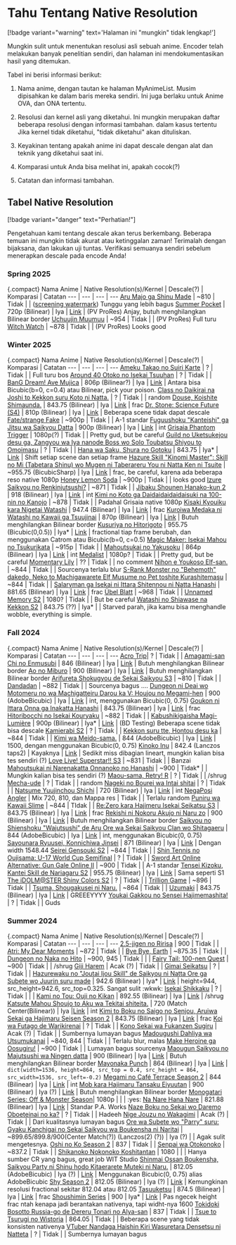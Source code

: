 # Tahu Tentang Native Resolution

[!badge variant="warning" text='Halaman ini "mungkin" tidak lengkap!']

Mungkin sulit untuk menentukan resolusi asli sebuah anime. Encoder telah melakukan banyak penelitian sendiri, dan halaman ini mendokumentasikan hasil yang ditemukan.

Tabel ini berisi informasi berikut:

1. Nama anime, dengan tautan ke halaman MyAnimeList. Musim dipisahkan ke dalam baris mereka sendiri. Ini juga berlaku untuk Anime OVA, dan ONA tertentu.

2. Resolusi dan kernel asli yang diketahui. Ini mungkin merupakan daftar beberapa resolusi dengan informasi tambahan. dalam kasus tertentu Jika kernel tidak diketahui, "tidak diketahui" akan dituliskan.

3. Keyakinan tentang apakah anime ini dapat descale dengan alat dan teknik yang diketahui saat ini.

4. Komparasi untuk Anda bisa melihat ini, apakah cocok(?)

5. Catatan dan informasi tambahan.

## Tabel Native Resolution
[!badge variant="danger" text="Perhatian!"]

Pengetahuan kami tentang descale akan terus berkembang. Beberapa temuan ini mungkin tidak akurat atau ketinggalan zaman! Terimalah dengan bijaksana, dan lakukan uji tuntas. Verifikasi semuanya sendiri sebelum menerapkan descale pada encode Anda!

### Spring 2025
{.compact}
Nama Anime | Native Resolution(s)/Kernel | Descale(?) | Komparasi | Catatan 
---  | --- | --- | ---
[Aru Majo ga Shinu Made](https://myanimelist.net/anime/59169) | ~810 | Tidak | | ([screening watermark](https://nyaa.si/view/1942749)) Tunggu yang lebih bagus
[Summer Pocket](https://myanimelist.net/anime/50694) | 720p (Bilinear) | Iya | [Link](https://slow.pics/c/HEVFtxNK?image-fit=none) | (PV ProRes) Anjay, butuh menghilangkan Bilinear border
[Uchuujin Muumuu](https://myanimelist.net/anime/60401) | ~954 | Tidak | | (PV ProRes) Full turu
[Witch Watch](https://myanimelist.net/anime/59597) | ~878 | Tidak | | (PV ProRes) Looks good

### Winter 2025
{.compact}
Nama Anime | Native Resolution(s)/Kernel | Descale(?) | Komparasi | Catatan 
---  | --- | --- | ---
[Ameku Takao no Suiri Karte](https://myanimelist.net/anime/58600) | ? | Tidak | | Full turu bos
[Around 40 Otoko no Isekai Tsuuhan](https://myanimelist.net/anime/59561) | ? | Tidak | | 
[BanG Dream! Ave Mujica](https://myanimelist.net/anime/56653) | 806p (Bilinear?) | Iya | [Link](https://slow.pics/c/WN3Lv3yz?image-fit=none) | Antara bisa Bicubic(b=0, c=0.4) atau Bilinear, pick your poison.
[Class no Daikirai na Joshi to Kekkon suru Koto ni Natta.](https://myanimelist.net/anime/59135) | ? | Tidak | | random
[Douse, Koishite Shimaunda.](https://myanimelist.net/anime/58259) | 843.75 (Bilinear) | Iya | [Link](https://slow.pics/c/mSRtx0bm?image-fit=none) | frac
[Dr. Stone: Science Future (S4)](https://myanimelist.net/anime/57592) | 810p (Bilinear) | Iya | [Link](https://slow.pics/c/PAEpZsdP?image-fit=none) | Beberapa scene tidak dapat descale
[Fate/strange Fake](https://myanimelist.net/anime/55830) | ~900p | Tidak | | A-1 standar
[Fuguushoku "Kanteishi" ga Jitsu wa Saikyou Datta](https://myanimelist.net/anime/59144) | 900p (Bilinear) | Iya | [Link](https://slow.pics/c/zDM7fMUt?image-fit=none) | int
[Grisaia Phantom Trigger](https://myanimelist.net/anime/51119) | 1080p(?) | Tidak | | Pretty gud, but be careful
[Guild no Uketsukejou desu ga, Zangyou wa Iya nanode Boss wo Solo Toubatsu Shiyou to Omoimasu](https://myanimelist.net/anime/55997) | ? | Tidak | | 
[Hana wa Saku, Shura no Gotoku](https://myanimelist.net/anime/59055) | 843.75 | Iya* | [Link](https://slow.pics/c/tticb0RJ?image-fit=none) | Shift setiap scene dan setiap frame
[Hazure Skill "Kinomi Master": Skill no Mi (Tabetara Shinu) wo Mugen ni Taberareru You ni Natta Ken ni Tsuite](https://myanimelist.net/anime/59002) | ~955.75 (BicubicSharp) | Iya | [Link](https://slow.pics/c/m65vu20e) | frac, be careful, karena ada beberapa reso native 1080p
[Honey Lemon Soda](https://myanimelist.net/anime/58271) | ~900p | Tidak | | looks good
[Izure Saikyou no Renkinjutsushi?](https://myanimelist.net/anime/58822) | ~871 | Tidak | |
[Jibaku Shounen Hanako-kun 2](https://myanimelist.net/anime/53924) | 918 (Bilinear) | Iya | [Link](https://slow.pics/c/YSLcA7Xr?image-fit=none) | int
[Kimi no Koto ga Daidaidaidaidaisuki na 100-nin no Kanojo](https://myanimelist.net/anime/57616) | ~878 | Tidak | | Padahal Grisaia native 1080p
[Kisaki Kyouiku kara Nigetai Watashi](https://myanimelist.net/anime/57050) | 947.4 (Bilinear) | Iya | [Link](https://slow.pics/c/KLVSNRxU?image-fit=none) | frac
[Kuroiwa Medaka ni Watashi no Kawaii ga Tsuujinai](https://myanimelist.net/anime/58853) | 870p (Bilinear) | Iya | [Link](https://slow.pics/c/gJS8vMBz?image-fit=none) | Butuh menghilangkan Bilinear border
[Kusuriya no Hitorigoto](https://myanimelist.net/anime/58514) | 955.75 (Bicubic(0,0.5)) | Iya* | [Link](https://slow.pics/c/3fBEvbrs?image-fit=none) | fractional tiap frame berubah, dan menggunakan Catrom atau Bicubic(b=0, c=0.5)
[Magic Maker: Isekai Mahou no Tsukurikata](https://myanimelist.net/anime/59265) | ~915p | Tidak | | 
[Mahoutsukai no Yakusoku](https://myanimelist.net/anime/57152) | 864p (Bilinear) | Iya | [Link](https://slow.pics/c/d5q1DQxx?image-fit=none) | int
[Medalist](https://myanimelist.net/anime/55318) | 1080p? | Tidak | | Pretty gud, but be careful
[Momentary Lily](https://myanimelist.net/anime/58739) | ?? | Tidak | | no comment
[Nihon e Youkoso Elf-san.](https://myanimelist.net/anime/57648) | ~844 | Tidak | | Sourcenya terlalu blur
[S-Rank Monster no "Behemoth" dakedo, Neko to Machigawarete Elf Musume no Pet toshite Kurashitemasu](https://myanimelist.net/anime/58473) | ~844 | Tidak | | 
[Salaryman ga Isekai ni Ittara Shitennou ni Natta Hanashi](https://myanimelist.net/anime/59349) | 881.65 (Bilinear) | Iya | [Link](https://slow.pics/c/aH7DZeOf) | frac
[Übel Blatt](https://myanimelist.net/anime/58216) | ~968 | Tidak | | 
[Unnamed Memory S2](https://myanimelist.net/anime/59142) | 1080? | Tidak | | But be careful
[Watashi no Shiawase na Kekkon S2](https://myanimelist.net/anime/56701) | 843.75 (??) | Iya* | | Starved parah, jika kamu bisa menghandle wobble, everything is simple.


### Fall 2024
{.compact}
Nama Anime | Native Resolution(s)/Kernel | Descale(?) | Komparasi | Catatan 
---  | --- | --- | ---
[Acro Trip](https://myanimelist.net/anime/53723)| ? | Tidak | | 
[Amagami-san Chi no Enmusubi](https://myanimelist.net/anime/55071) | 846 (Bilinear) | Iya | [Link](https://slow.pics/c/SDax2ics) | Butuh menghilangkan Bilinear border
[Ao no Miburo](https://myanimelist.net/anime/56647) | 900 (Bilinear) | Iya | [Link](https://slow.pics/c/JTLvV8XO) | Butuh menghilangkan Bilinear border
[Arifureta Shokugyou de Sekai Saikyou S3](https://myanimelist.net/anime/52995) | ~810 | Tidak | | 
[Dandadan](https://myanimelist.net/anime/57334) | ~882 | Tidak | | Sourcenya bagus ....
[Dungeon ni Deai wo Motomeru no wa Machigatteiru Darou ka V: Houjou no Megami-hen](https://myanimelist.net/anime/57066) | 900 (AdobeBicubic) | Iya | [Link](https://slow.pics/c/nSfE4d9K) | int, menggunakan Bicubic(0, 0.75)
[Goukon ni Ittara Onna ga Inakatta Hanashi](https://myanimelist.net/anime/56843) | 843.75 (Bilinear) | Iya | [Link](https://slow.pics/c/2TolRoL2) | frac
[Hitoribocchi no Isekai Kouryaku](https://myanimelist.net/anime/57891) | ~882 | Tidak | | 
[Kabushikigaisha Magi-Lumière](https://myanimelist.net/anime/57360) | 900p (Bilinear) | Iya* | [Link](https://slow.pics/c/oQ4bls03?image-fit=none) | (BD Testing) Beberapa scene tidak bisa descale
[Kamierabi S2](https://myanimelist.net/anime/56967) | ? | Tidak | | 
[Kekkon suru tte, Hontou desu ka](https://myanimelist.net/anime/55887) | ~844 | Tidak | | 
[Kimi wa Meido-sama.](https://myanimelist.net/anime/57611) | 844 (AdobeBicubic) | Iya | [Link](https://slow.pics/c/olri7GrP) | 1500, dengan menggunakan Bicubic(0, 0.75)
[Kinoko Inu](https://myanimelist.net/anime/58854) | 842.4 (Lanczos taps2) | Kayaknya | [Link](https://slow.pics/c/ez9TLY9b) | Sedikit miss dibagian lineart, mungkin kalian bisa tes sendiri (?)
[Love Live! Superstar!! S3](https://myanimelist.net/anime/53287) | ~831 | Tidak | | Banzai
[Mahoutsukai ni Narenakatta Onnanoko no Hanashi](https://myanimelist.net/anime/58173) | ~900 | Tidak* | | Mungkin kalian bisa tes sendiri (?)
[Maou-sama, Retry! R](https://myanimelist.net/anime/56400) | ? | Tidak | | /shrug
[Mecha-ude](https://myanimelist.net/anime/53033) | ? | Tidak | | random
[Nageki no Bourei wa Intai shitai](https://myanimelist.net/anime/58172) | ? | Tidak | | 
[Natsume Yuujinchou Shichi](https://myanimelist.net/anime/55823) | 720 (Bilinear) | Iya | [Link](https://slow.pics/c/y7uZXmvw) | int
[NegaPosi Angler](https://myanimelist.net/anime/59425) | Mix 720, 810, dan Mappa res | Tidak | | Terlalu random
[Puniru wa Kawaii Slime](https://myanimelist.net/anime/57517) | ~844 | TIdak | | 
[Re:Zero kara Hajimeru Isekai Seikatsu S3](https://myanimelist.net/anime/54857) | 843.75 (Bilinear) | Iya | [Link](https://slow.pics/c/vuLtZ9Y4) | frac
[Rekishi ni Nokoru Akujo ni Naru zo](https://myanimelist.net/anime/56228) | 900 (Bilinear) | Iya | [Link](https://slow.pics/c/f76wo6D7) | Butuh menghilangkan Bilinear border
[Saikyou no Shienshoku "Wajutsushi" de Aru Ore wa Sekai Saikyou Clan wo Shitagaeru](https://myanimelist.net/anime/58714) | 844 (AdobeBicubic) | Iya | [Link](https://slow.pics/c/BFSh9FJa) | int, menggunakan Bicubic(0, 0.75)
[Sayounara Ryuusei, Konnichiwa Jinsei](https://myanimelist.net/anime/58445) | 871 (Bilinear) | Iya | [Link](https://slow.pics/c/zjsgvykC) | Dengan width 1548.44
[Seirei Gensouki S2](https://myanimelist.net/anime/50306) | ~844 | Tidak | | 
[Shin Tennis no Oujisama: U-17 World Cup Semifinal](https://myanimelist.net/anime/55570) | ? | Tidak | |
[Sword Art Online Alternative: Gun Gale Online II](https://myanimelist.net/anime/55994) | ~900 | Tidak | | A-1 standar
[Tensei Kizoku, Kantei Skill de Nariagaru S2](https://myanimelist.net/anime/59131) | 955.75 (Bilinear) | Iya | [Link](https://slow.pics/c/1cSgIsGP) | Sama seperti S1
[The iDOLM@STER Shiny Colors S2](https://myanimelist.net/anime/58302) | ? | Tidak | | 
[Trillion Game](https://myanimelist.net/anime/56662) | ~896 | Tidak | | 
[Tsuma, Shougakusei ni Naru.](https://myanimelist.net/anime/54726) | ~864 | Tidak | |
[Uzumaki](https://myanimelist.net/anime/40333) | 843.75 (Bilinear) | Iya | [Link](https://slow.pics/c/3XMIwNkr) | GREEEYYYY
[Youkai Gakkou no Sensei Hajimemashita!](https://myanimelist.net/anime/57533) | ? | Tidak | | Guds

### Summer 2024
{.compact}
Nama Anime | Native Resolution(s)/Kernel | Descale(?) | Komparasi | Catatan 
---  | --- | --- | ---
[2.5-jigen no Ririsa](https://myanimelist.net/anime/53802) | 900 | Tidak | | 
[Atri: My Dear Moments](https://myanimelist.net/anime/53128) | ~872 | Tidak | | 
[Bye Bye, Earth](https://myanimelist.net/anime/53626) | ~875.35 | Tidak | |
[Dungeon no Naka no Hito](https://myanimelist.net/anime/56348) | ~900, 945 | Tidak | | |
[Fairy Tail: 100-nen Quest](https://myanimelist.net/anime/49785) | ~900 | Tidak | | /shrug
[Giji Harem](https://myanimelist.net/anime/54968) | Acak (?) | Tidak | |
[Gimai Seikatsu](https://myanimelist.net/anime/52481) | ? | Tidak | | 
[Hazurewaku no "Joutai Ijou Skill" de Saikyou ni Natta Ore ga Subete wo Juurin suru made](https://myanimelist.net/anime/57892) | 942.6 (Bilinear) | Iya* | [Link](https://slow.pics/c/OE9nW0rY) | height=944, src_height=942.6, src_top=0.325. Sangat sulit :wkwk:
[Isekai Shikkaku](https://myanimelist.net/anime/52367) | ? | Tidak | | |
[Kami no Tou: Ouji no Kikan](https://myanimelist.net/anime/52635) | 892.55 (Bilinear) | Iya | [Link](https://slow.pics/c/TyQH4ZM6) | /shrug
[Katsute Mahou Shoujo to Aku wa Tekitai shiteita.](https://myanimelist.net/anime/57217) | 720 (Match Center(Bilinear)) | Iya |[Link](https://slow.pics/c/GxCIpORx) | int
[Kimi to Boku no Saigo no Senjou, Aruiwa Sekai ga Hajimaru Seisen Season 2](https://myanimelist.net/anime/49981) | 843.75 (Bilinear) | Iya | [Link](https://slow.pics/c/IVGDYIC8) | frac
[Koi wa Futago de Warikirenai](https://myanimelist.net/anime/55996) | ? | Tidak | | 
[Kono Sekai wa Fukanzen Sugiru](https://myanimelist.net/anime/54835) | Acak (?) | Tidak | | Sumbernya lumayan bagus
[Madougushi Dahliya wa Utsumukanai](https://myanimelist.net/anime/56449) | ~840, 844 | Tidak | | Terlalu blur, malas
[Make Heroine ga Oosugiru!](https://myanimelist.net/anime/57524) | ~900 | Tidak | | Lumayan bagus sourcenya
[Maougun Saikyou no Majutsushi wa Ningen datta](https://myanimelist.net/anime/57876) | 900 (Bilinear) | Iya | [Link](https://slow.pics/c/PXvsFclw) | Butuh menghilangkan Bilinear border
[Mayonaka Punch](https://myanimelist.net/anime/57947) | 864 (Bilinear) | Iya | [Link](https://slow.pics/c/f0tlViBW) | `dict(width=1536, height=864, src_top = 0.4, src_height = 864, src_width=1536, src_left=-0.2)`
[Megami no Café Terrace Season 2](https://myanimelist.net/anime/55749) | 844 (Bilinear) | Iya | [Link](https://slow.pics/c/ZDiB99rt) | int
[Mob kara Hajimaru Tansaku Eiyuutan](https://myanimelist.net/anime/57646) | 900 (Bilinear) | Iya (?) | [Link](https://slow.pics/c/TsPngEwh) | Butuh menghilangkan Bilinear border
[Monogatari Series: Off & Monster Season](https://myanimelist.net/anime/57864)| 1080p | | | :yes:
[Na Nare Hana Nare](https://myanimelist.net/anime/57099) | 821.88 (Bilinear) | Iya | [Link](https://slow.pics/c/4UfAgUgG) | Standar P.A. Works
[Naze Boku no Sekai wo Daremo Oboeteinai no ka?](https://myanimelist.net/anime/56062) | ? | Tidak | | Hadeeh
[Nige Jouzu no Wakagimi](https://myanimelist.net/anime/54724) | Acak (?) | Tidak | | Dari kualitasnya lumayan bagus
[Ore wa Subete wo "Parry" suru: Gyaku Kanchigai no Sekai Saikyou wa Boukensha ni Naritai](https://myanimelist.net/anime/57058) | ~899.65/899.8/900(Center Match(?)) (Lanczos(2) (?)) | Iya (?) | | Agak sulit mengetesnya.
[Oshi no Ko Season 2](https://myanimelist.net/anime/55791) | 837 | Tidak | |
[Senpai wa Otokonoko](https://myanimelist.net/anime/54855) | ~837.2 | Tidak | | 
[Shikanoko Nokonoko Koshitantan](https://myanimelist.net/anime/58426) | 1080 | | | Hanya sumber CR yang bagus, great job WIT Studio
[Shinmai Ossan Boukensha, Saikyou Party ni Shinu hodo Kitaerarete Muteki ni Naru.](https://myanimelist.net/anime/54913) | 812.05 (AdobeBicubic) | Iya (?) | [Link](https://slow.pics/c/ln9ZZY5V) | Menggunakan Bicubic(0, 0.75) alias AdobeBicubic
[Shy Season 2](https://myanimelist.net/anime/57567) | 812.05 (Bilinear) | Iya (?) | [Link](https://slow.pics/c/jTqMJ70K) | Kemungkinan resolusi fractional sekitar 812.04 atau 812.05
[Tasuuketsu](https://slow.pics/c/s47J4Peb) | 874.5 (Bilinear) | Iya | [Link](https://slow.pics/c/QrCHwWtf) | frac
[Shoushimin Series](https://myanimelist.net/anime/57810) | 900 | Iya* | [Link](https://slow.pics/c/XZrhiZAo) | Pas ngecek height frac ntah kenapa jadi berantakan nativenya, tapi widht-nya 1600
[Tokidoki Bosotto Russia-go de Dereru Tonari no Alya-san](https://myanimelist.net/anime/54744san) | 837 | Tidak | | 
[Tsue to Tsurugi no Wistoria](https://myanimelist.net/anime/58059) | 864.05 | Tidak | | Beberapa scene yang tidak konsisten nativenya
[VTuber Nandaga Haishin Kiri Wasuretara Densetsu ni Natteta](https://myanimelist.net/anime/54284) | ? | Tidak | | Sumbernya lumayan bagus
